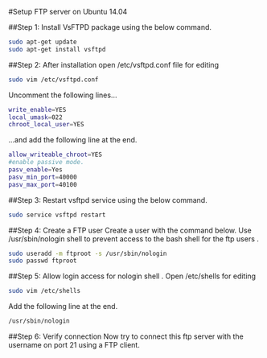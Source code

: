  
#Setup FTP server on Ubuntu 14.04

##Step 1:  Install VsFTPD package using the below command.

```bash
sudo apt-get update
sudo apt-get install vsftpd
```

##Step 2:  After installation open /etc/vsftpd.conf file for editing

```bash
sudo vim /etc/vsftpd.conf
```

Uncomment the following lines...

```bash
write_enable=YES
local_umask=022
chroot_local_user=YES
```
...and add the following line at the end.

```bash
allow_writeable_chroot=YES
#enable passive mode.
pasv_enable=Yes
pasv_min_port=40000
pasv_max_port=40100
```

##Step 3:  Restart vsftpd service using the below command.

```bash
sudo service vsftpd restart
```

##Step 4:  Create a FTP user 
Create a user with the command below. Use /usr/sbin/nologin shell to prevent access to the bash shell for the ftp users .

```bash
sudo useradd -m ftproot -s /usr/sbin/nologin
sudo passwd ftproot
```

##Step 5:  Allow login access for nologin shell . Open /etc/shells for editing

```bash
sudo vim /etc/shells 
```
Add the following line at the end.

```bash
/usr/sbin/nologin
```

##Step 6: Verify connection
Now try to connect this ftp server with the username on port 21 using a FTP client.
